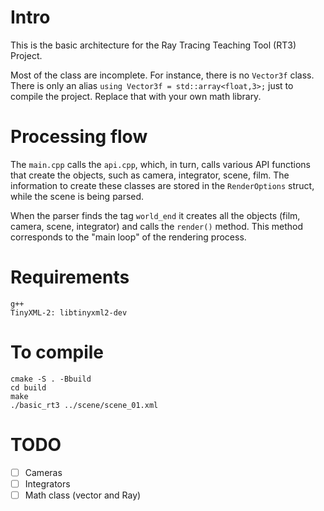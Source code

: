 # Intro

This is the basic architecture for the Ray Tracing Teaching Tool (RT3) Project.


Most of the class are incomplete. For instance, there is no `Vector3f` class.
There is only an alias `using Vector3f = std::array<float,3>;` just to compile the project.
Replace that with your own math library.

# Processing flow

The `main.cpp` calls the `api.cpp`, which, in turn, calls various API functions that create the objects, such as camera, integrator, scene, film.
The information to create these classes are stored in the `RenderOptions` struct, while the scene is being parsed.

When the parser finds the tag `world_end` it creates all the objects (film, camera, scene, integrator) and calls the `render()` method.
This method corresponds to the "main loop" of the rendering process.

# Requirements

```
g++
TinyXML-2: libtinyxml2-dev
```

# To compile

```
cmake -S . -Bbuild
cd build
make
./basic_rt3 ../scene/scene_01.xml
```

# TODO

+ [ ] Cameras
+ [ ] Integrators
+ [ ] Math class (vector and Ray)
